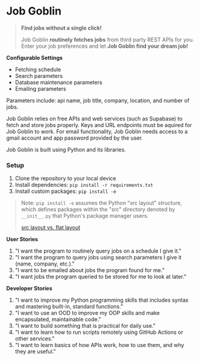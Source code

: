 Job Goblin 
==========

> **Find jobs without a single click!**
>
> Job Goblin **routinely fetches jobs** from third party REST APIs for you. Enter your job preferences and let **Job Goblin find your dream job!** 

**Configurable Settings**
- Fetching schedule 
- Search parameters
- Database maintenance parameters 
- Emailing parameters

Parameters include: api name, job title, company, location, and number of jobs. 

Job Goblin relies on free APIs and web services (such as Supabase) to fetch and store jobs properly. Keys and URL endpoints must be aquired for Job Goblin to work. For email functionality, Job Goblin needs access to a gmail account and app password provided by the user.

Job Goblin is built using Python and its libraries. 

### Setup
1. Clone the repository to your local device
2. Install dependencies: `pip install -r requirements.txt`
3. Install custom packages: `pip install -e`

> Note: `pip install -e` assumes the Python "src layout" structure, which defines packages within the "src" directory denoted by `__init__.py` that Python's package manager users.
> 
> [src layout vs. flat layout](https://packaging.python.org/en/latest/discussions/src-layout-vs-flat-layout/)

**User Stories**
1. "I want the program to routinely query jobs on a schedule I give it."
2. "I want the program to query jobs using search parameters I give it (name, company, etc.)."
3. "I want to be emailed about jobs the program found for me."
4. "I want jobs the program queried to be stored for me to look at later."

**Developer Stories**
1. "I want to improve my Python programming skills that includes syntax and mastering built-in, standard functions."
2. "I want to use an OOD to improve my OOP skills and make encapsulated, maintainable code."
3. "I want to build something that is practical for daily use."
4. "I want to learn how to run scripts remotely using GitHub Actions or other services."
5. "I want to learn basics of how APIs work, how to use them, and why they are useful."
 